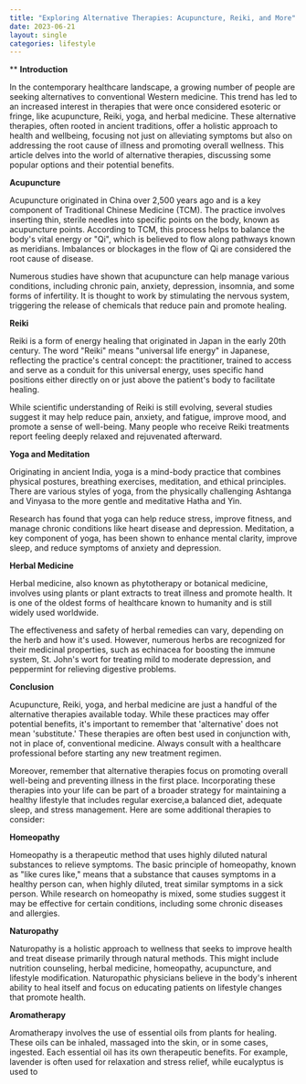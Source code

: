 ```yaml
---
title: "Exploring Alternative Therapies: Acupuncture, Reiki, and More"
date: 2023-06-21
layout: single
categories: lifestyle
---
```

**
**Introduction**

In the contemporary healthcare landscape, a growing number of people are seeking alternatives to conventional Western medicine. This trend has led to an increased interest in therapies that were once considered esoteric or fringe, like acupuncture, Reiki, yoga, and herbal medicine. These alternative therapies, often rooted in ancient traditions, offer a holistic approach to health and wellbeing, focusing not just on alleviating symptoms but also on addressing the root cause of illness and promoting overall wellness. This article delves into the world of alternative therapies, discussing some popular options and their potential benefits.

**Acupuncture**

Acupuncture originated in China over 2,500 years ago and is a key component of Traditional Chinese Medicine (TCM). The practice involves inserting thin, sterile needles into specific points on the body, known as acupuncture points. According to TCM, this process helps to balance the body's vital energy or "Qi", which is believed to flow along pathways known as meridians. Imbalances or blockages in the flow of Qi are considered the root cause of disease.

Numerous studies have shown that acupuncture can help manage various conditions, including chronic pain, anxiety, depression, insomnia, and some forms of infertility. It is thought to work by stimulating the nervous system, triggering the release of chemicals that reduce pain and promote healing.

**Reiki**

Reiki is a form of energy healing that originated in Japan in the early 20th century. The word "Reiki" means "universal life energy" in Japanese, reflecting the practice's central concept: the practitioner, trained to access and serve as a conduit for this universal energy, uses specific hand positions either directly on or just above the patient's body to facilitate healing.

While scientific understanding of Reiki is still evolving, several studies suggest it may help reduce pain, anxiety, and fatigue, improve mood, and promote a sense of well-being. Many people who receive Reiki treatments report feeling deeply relaxed and rejuvenated afterward.

**Yoga and Meditation**

Originating in ancient India, yoga is a mind-body practice that combines physical postures, breathing exercises, meditation, and ethical principles. There are various styles of yoga, from the physically challenging Ashtanga and Vinyasa to the more gentle and meditative Hatha and Yin.

Research has found that yoga can help reduce stress, improve fitness, and manage chronic conditions like heart disease and depression. Meditation, a key component of yoga, has been shown to enhance mental clarity, improve sleep, and reduce symptoms of anxiety and depression.

**Herbal Medicine**

Herbal medicine, also known as phytotherapy or botanical medicine, involves using plants or plant extracts to treat illness and promote health. It is one of the oldest forms of healthcare known to humanity and is still widely used worldwide.

The effectiveness and safety of herbal remedies can vary, depending on the herb and how it's used. However, numerous herbs are recognized for their medicinal properties, such as echinacea for boosting the immune system, St. John's wort for treating mild to moderate depression, and peppermint for relieving digestive problems.

**Conclusion**

Acupuncture, Reiki, yoga, and herbal medicine are just a handful of the alternative therapies available today. While these practices may offer potential benefits, it's important to remember that 'alternative' does not mean 'substitute.' These therapies are often best used in conjunction with, not in place of, conventional medicine. Always consult with a healthcare professional before starting any new treatment regimen.

Moreover, remember that alternative therapies focus on promoting overall well-being and preventing illness in the first place. Incorporating these therapies into your life can be part of a broader strategy for maintaining a healthy lifestyle that includes regular exercise,a balanced diet, adequate sleep, and stress management. Here are some additional therapies to consider:

**Homeopathy**

Homeopathy is a therapeutic method that uses highly diluted natural substances to relieve symptoms. The basic principle of homeopathy, known as "like cures like," means that a substance that causes symptoms in a healthy person can, when highly diluted, treat similar symptoms in a sick person. While research on homeopathy is mixed, some studies suggest it may be effective for certain conditions, including some chronic diseases and allergies.

**Naturopathy**

Naturopathy is a holistic approach to wellness that seeks to improve health and treat disease primarily through natural methods. This might include nutrition counseling, herbal medicine, homeopathy, acupuncture, and lifestyle modification. Naturopathic physicians believe in the body's inherent ability to heal itself and focus on educating patients on lifestyle changes that promote health.

**Aromatherapy**

Aromatherapy involves the use of essential oils from plants for healing. These oils can be inhaled, massaged into the skin, or in some cases, ingested. Each essential oil has its own therapeutic benefits. For example, lavender is often used for relaxation and stress relief, while eucalyptus is used to